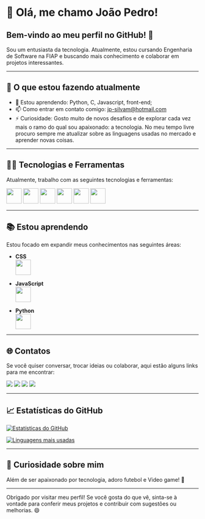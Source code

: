 # 👋 Olá, me chamo João Pedro!

## Bem-vindo ao meu perfil no GitHub! 🎉

Sou um entusiasta da tecnologia. Atualmente, estou cursando Engenharia de Software na FIAP e buscando mais conhecimento e colaborar em projetos interessantes.

---

## 🚀 O que estou fazendo atualmente

- 🌱 Estou aprendendo: Python, C, Javascript, front-end;
- 📫 Como entrar em contato comigo: [jp-silvam@hotmail.com](mailto:jp-silvam@hotmail.com)
- ⚡ Curiosidade: Gosto muito de novos desafios e de explorar cada vez mais o ramo do qual sou apaixonado: a tecnologia. No meu tempo livre procuro sempre me atualizar sobre as linguagens usadas no mercado e aprender novas coisas.

---

## 🧑‍💻 Tecnologias e Ferramentas

Atualmente, trabalho com as seguintes tecnologias e ferramentas:

<img loading="lazy" src="https://cdn.jsdelivr.net/gh/devicons/devicon/icons/python/python-original.svg" width="40" height="40"/>
<img loading="lazy" src="https://cdn.jsdelivr.net/gh/devicons/devicon/icons/javascript/javascript-original.svg" width="40" height="40"/>
<img loading="lazy" src="https://cdn.jsdelivr.net/gh/devicons/devicon/icons/cplusplus/cplusplus-original.svg" width="40" height="40"/>
<img loading="lazy" src="https://cdn.jsdelivr.net/gh/devicons/devicon/icons/git/git-original.svg" width="40" height="40"/>
<img loading="lazy" src="https://cdn.jsdelivr.net/gh/devicons/devicon/icons/arduino/arduino-original.svg" width="40" height="40"/>  
<img loading="lazy" src="https://cdn.jsdelivr.net/gh/devicons/devicon/icons/css3/css3-original.svg" width="40" height="40"/>


---

## 📚 Estou aprendendo

Estou focado em expandir meus conhecimentos nas seguintes áreas:
  
- **CSS**  
  <img loading="lazy" src="https://cdn.jsdelivr.net/gh/devicons/devicon/icons/css3/css3-original.svg" width="40" height="40"/>
  
- **JavaScript**  
  <img loading="lazy" src="https://cdn.jsdelivr.net/gh/devicons/devicon/icons/javascript/javascript-original.svg" width="40" height="40"/>
  
- **Python**  
  <img loading="lazy" src="https://cdn.jsdelivr.net/gh/devicons/devicon/icons/python/python-original.svg" width="40" height="40"/>


---

## 🌐 Contatos

Se você quiser conversar, trocar ideias ou colaborar, aqui estão alguns links para me encontrar:

<div>
<a href="https://www.linkedin.com/in/jo%C3%A3o-pedro-silva-de-menezes-3835b3226/" target="_blank"><img loading="lazy" src="https://img.shields.io/badge/-LinkedIn-%230077B5?style=for-the-badge&logo=linkedin&logoColor=white" target="_blank"></a>
<a href="mailto:jp-silvam@hotmail.com"><img loading="lazy" src="https://img.shields.io/badge/Gmail-D14836?style=for-the-badge&logo=gmail&logoColor=white" target="_blank"></a>
<a href="https://www.instagram.com/joaozinholo/" target="_blank"><img loading="lazy" src="https://img.shields.io/badge/-Instagram-%23E4405F?style=for-the-badge&logo=instagram&logoColor=white" target="_blank"></a>
<a href="https://github.com/seu-usuario" target="_blank"><img loading="lazy" src="https://img.shields.io/badge/-GitHub-%2312100E?style=for-the-badge&logo=github&logoColor=white" target="_blank"></a>
</div>

---

## 📈 Estatísticas do GitHub

[![Estatísticas do GitHub](https://github-readme-stats.vercel.app/api?username=Joaopedrosilva37&show_icons=true&count_private=true&hide_title=true)](https://github.com/Joaopedrosilva37)

[![Linguagens mais usadas](https://github-readme-stats.vercel.app/api/top-langs/?username=Joaopedrosilva37&layout=compact&langs_count=6)](https://github.com/Joaopedrosilva37)

---

## 👾 Curiosidade sobre mim

Além de ser apaixonado por tecnologia, adoro futebol e Video game! 🚀

---

Obrigado por visitar meu perfil! Se você gosta do que vê, sinta-se à vontade para conferir meus projetos e contribuir com sugestões ou melhorias. 😄


